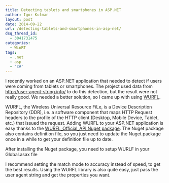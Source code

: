 ```yaml
---
title: Detecting tablets and smartphones in ASP.NET
author: Igor Kulman
layout: post
date: 2014-09-22
url: /detecting-tablets-and-smartphones-in-asp-net/
dsq_thread_id:
  - 3041731475
categories:
  - WinRT
tags:
  - .net
  - asp
  - 'c#'
---
```

I recently worked on an ASP.NET application that needed to detect if users were coming from tablets or smartphones. The project used data from <http://user-agent-string.info/> to do this detection, but the result were not really good. We needed a better solution, so I came up with using [WURFL][1].

WURFL, the Wireless Universal Resource FiLe, is a Device Description Repository (DDR), i.e. a software component that maps HTTP Request headers to the profile of the HTTP client (Desktop, Mobile Device, Tablet, etc.) that issued the request. Adding WURFL to your ASP.NET application is easy thanks to the [WURFL\_Official\_API Nuget package][2]. The Nuget package also contains definition file, so you just need to update the Nuget package once in a while to get your definition file up to date.

After installing the Nuget package, you need to setup WURLF in your Global.asax file

I recommend setting the match mode to accuracy instead of speed, to get the best results. Using the WURFL library is also quite easy, just pass the user agent string and get the properties you want.

 [1]: http://wurfl.sourceforge.net/
 [2]: https://www.nuget.org/packages/WURFL_Official_API/